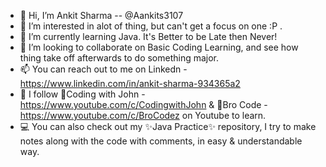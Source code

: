 - 👋 Hi, I’m Ankit Sharma -- @Aankits3107
- 👀 I’m interested in alot of thing, but can't get a focus on one :P .
- 🌱 I’m currently learning Java. It's Better to be Late then Never!
- 💞️ I’m looking to collaborate on Basic Coding Learning, and see how thing take off afterwards to do something major.
- 📫 You can reach out to me on Linkedn - https://www.linkedin.com/in/ankit-sharma-934365a2
- 👣 I follow 🌟Coding with John - https://www.youtube.com/c/CodingwithJohn & 🌟Bro Code - https://www.youtube.com/c/BroCodez on Youtube to learn.
- 💻 You can also check out my ✨Java Practice✨ repository, I try to make notes along with the code with comments, in easy & understandable way.
